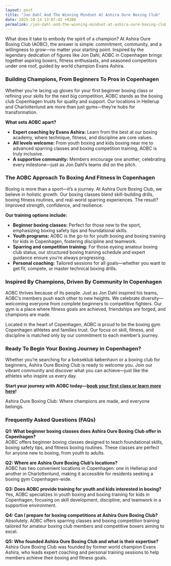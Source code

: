 ```yaml
---
layout: post
title: "Jon Dahl And The Winning Mindset At Ashira Oure Boxing Club"
date: 2025-10-14 13:07:42 +0200
permalink: /jon-dahl-and-the-winning-mindset-at-ashira-oure-boxing-club/
---
```

What does it take to embody the spirit of a champion? At Ashira Oure Boxing Club (AOBC), the answer is simple: commitment, community, and a willingness to grow—no matter your starting point. Inspired by the legendary dedication of figures like Jon Dahl, AOBC in Copenhagen brings together aspiring boxers, fitness enthusiasts, and seasoned competitors under one roof, guided by world champion Evans Ashira.

### Building Champions, From Beginners To Pros in Copenhagen

Whether you’re lacing up gloves for your first beginner boxing class or refining your skills for the next big competition, AOBC stands as the boxing club Copenhagen trusts for quality and support. Our locations in Hellerup and Charlottenlund are more than just gyms—they’re hubs for transformation.

**What sets AOBC apart?**
- **Expert coaching by Evans Ashira:** Learn from the best at our boxing academy, where technique, fitness, and discipline are core values.
- **All levels welcome:** From youth boxing and kids boxing near me to advanced sparring classes and boxing competition training, AOBC is truly inclusive.
- **A supportive community:** Members encourage one another, celebrating every milestone—just as Jon Dahl’s teams did on the pitch.

### The AOBC Approach To Boxing And Fitness In Copenhagen

Boxing is more than a sport—it’s a journey. At Ashira Oure Boxing Club, we believe in holistic growth. Our boxing classes blend skill-building drills, boxing fitness routines, and real-world sparring experiences. The result? Improved strength, confidence, and resilience.

**Our training options include:**
- **Beginner boxing classes:** Perfect for those new to the sport, emphasizing boxing safety tips and foundational skills.
- **Youth programs:** AOBC is the go-to for youth boxing and boxing training for kids in Copenhagen, fostering discipline and teamwork.
- **Sparring and competition training:** For those eyeing amateur boxing club status, our structured boxing training schedule and expert guidance ensure you’re always progressing.
- **Personal coaching:** Tailored sessions for all goals—whether you want to get fit, compete, or master technical boxing drills.

### Inspired By Champions, Driven By Community In Copenhagen

AOBC thrives because of its people. Just as Jon Dahl inspired his teams, AOBC’s members push each other to new heights. We celebrate diversity—welcoming everyone from complete beginners to competitive fighters. Our gym is a place where fitness goals are achieved, friendships are forged, and champions are made.

Located in the heart of Copenhagen, AOBC is proud to be the boxing gym Copenhagen athletes and families trust. Our focus on skill, fitness, and discipline is matched only by our commitment to each member’s journey.

### Ready To Begin Your Boxing Journey in Copenhagen?

Whether you’re searching for a bokseklub københavn or a boxing club for beginners, Ashira Oure Boxing Club is ready to welcome you. Join our vibrant community and discover what you can achieve—just like the athletes who inspire us every day.

**Start your journey with AOBC today—[book your first class or learn more here](https://www.ashiraoure.com/)!**

Ashira Oure Boxing Club: Where champions are made, and everyone belongs.

### Frequently Asked Questions (FAQs)

**Q1: What beginner boxing classes does Ashira Oure Boxing Club offer in Copenhagen?**  
AOBC offers beginner boxing classes designed to teach foundational skills, boxing safety tips, and fitness boxing routines. These classes are perfect for anyone new to boxing, from youth to adults.

**Q2: Where are Ashira Oure Boxing Club’s locations?**  
AOBC has two convenient locations in Copenhagen: one in Hellerup and another in Charlottenlund, making it accessible for residents seeking a boxing gym Copenhagen-wide.

**Q3: Does AOBC provide training for youth and kids interested in boxing?**  
Yes, AOBC specializes in youth boxing and boxing training for kids in Copenhagen, focusing on skill development, discipline, and teamwork in a supportive environment.

**Q4: Can I prepare for boxing competitions at Ashira Oure Boxing Club?**  
Absolutely. AOBC offers sparring classes and boxing competition training tailored for amateur boxing club members and competitive boxers aiming to excel.

**Q5: Who founded Ashira Oure Boxing Club and what is their expertise?**  
Ashira Oure Boxing Club was founded by former world champion Evans Ashira, who leads expert coaching and personal training sessions to help members achieve their boxing and fitness goals.

<script type="application/ld+json">
{
  "@context": "https://schema.org",
  "@type": "BlogPosting",
  "headline": "Jon Dahl And The Winning Mindset At Ashira Oure Boxing Club",
  "description": "Learn how Ashira Oure Boxing Club in Copenhagen fosters champions through expert coaching, community support, and comprehensive boxing and fitness training for all levels.",
  "author": {
    "@type": "Person",
    "name": "Evans Ashira"
  },
  "publisher": {
    "@type": "Person",
    "name": "Evans Ashira"
  },
  "datePublished": "2024-06-01",
  "mainEntityOfPage": {
    "@type": "WebPage",
    "@id": "https://www.ashiraoure.com/blog/jon-dahl-winning-mindset"
  },
  "articleBody": "What does it take to embody the spirit of a champion? At Ashira Oure Boxing Club (AOBC), the answer is simple: commitment, community, and a willingness to grow—no matter your starting point. Inspired by the legendary dedication of figures like Jon Dahl, AOBC in Copenhagen brings together aspiring boxers, fitness enthusiasts, and seasoned competitors under one roof, guided by world champion Evans Ashira. Building Champions, From Beginners To Pros in Copenhagen Whether you’re lacing up gloves for your first beginner boxing class or refining your skills for the next big competition, AOBC stands as the boxing club Copenhagen trusts for quality and support. Our locations in Hellerup and Charlottenlund are more than just gyms—they’re hubs for transformation. What sets AOBC apart? Expert coaching by Evans Ashira: Learn from the best at our boxing academy, where technique, fitness, and discipline are core values. All levels welcome: From youth boxing and kids boxing near me to advanced sparring classes and boxing competition training, AOBC is truly inclusive. A supportive community: Members encourage one another, celebrating every milestone—just as Jon Dahl’s teams did on the pitch. The AOBC Approach To Boxing And Fitness In Copenhagen Boxing is more than a sport—it’s a journey. At Ashira Oure Boxing Club, we believe in holistic growth. Our boxing classes blend skill-building drills, boxing fitness routines, and real-world sparring experiences. The result? Improved strength, confidence, and resilience. Our training options include: Beginner boxing classes: Perfect for those new to the sport, emphasizing boxing safety tips and foundational skills. Youth programs: AOBC is the go-to for youth boxing and boxing training for kids in Copenhagen, fostering discipline and teamwork. Sparring and competition training: For those eyeing amateur boxing club status, our structured boxing training schedule and expert guidance ensure you’re always progressing. Personal coaching: Tailored sessions for all goals—whether you want to get fit, compete, or master technical boxing drills. Inspired By Champions, Driven By Community In Copenhagen AOBC thrives because of its people. Just as Jon Dahl inspired his teams, AOBC’s members push each other to new heights. We celebrate diversity—welcoming everyone from complete beginners to competitive fighters. Our gym is a place where fitness goals are achieved, friendships are forged, and champions are made. Located in the heart of Copenhagen, AOBC is proud to be the boxing gym Copenhagen athletes and families trust. Our focus on skill, fitness, and discipline is matched only by our commitment to each member’s journey. Ready To Begin Your Boxing Journey in Copenhagen? Whether you’re searching for a bokseklub københavn or a boxing club for beginners, Ashira Oure Boxing Club is ready to welcome you. Join our vibrant community and discover what you can achieve—just like the athletes who inspire us every day. Start your journey with AOBC today—book your first class or learn more here!"
}
</script>

<script type="application/ld+json">
{
  "@context": "https://schema.org",
  "@type": "FAQPage",
  "mainEntity": [
    {
      "@type": "Question",
      "name": "What beginner boxing classes does Ashira Oure Boxing Club offer in Copenhagen?",
      "acceptedAnswer": {
        "@type": "Answer",
        "text": "AOBC offers beginner boxing classes designed to teach foundational skills, boxing safety tips, and fitness boxing routines. These classes are perfect for anyone new to boxing, from youth to adults."
      }
    },
    {
      "@type": "Question",
      "name": "Where are Ashira Oure Boxing Club’s locations?",
      "acceptedAnswer": {
        "@type": "Answer",
        "text": "AOBC has two convenient locations in Copenhagen: one in Hellerup and another in Charlottenlund, making it accessible for residents seeking a boxing gym Copenhagen-wide."
      }
    },
    {
      "@type": "Question",
      "name": "Does AOBC provide training for youth and kids interested in boxing?",
      "acceptedAnswer": {
        "@type": "Answer",
        "text": "Yes, AOBC specializes in youth boxing and boxing training for kids in Copenhagen, focusing on skill development, discipline, and teamwork in a supportive environment."
      }
    },
    {
      "@type": "Question",
      "name": "Can I prepare for boxing competitions at Ashira Oure Boxing Club?",
      "acceptedAnswer": {
        "@type": "Answer",
        "text": "Absolutely. AOBC offers sparring classes and boxing competition training tailored for amateur boxing club members and competitive boxers aiming to excel."
      }
    },
    {
      "@type": "Question",
      "name": "Who founded Ashira Oure Boxing Club and what is their expertise?",
      "acceptedAnswer": {
        "@type": "Answer",
        "text": "Ashira Oure Boxing Club was founded by former world champion Evans Ashira, who leads expert coaching and personal training sessions to help members achieve their boxing and fitness goals."
      }
    }
  ]
}
</script>